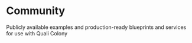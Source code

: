 # Community
Publicly available examples and production-ready blueprints and services for use with Quali Colony
